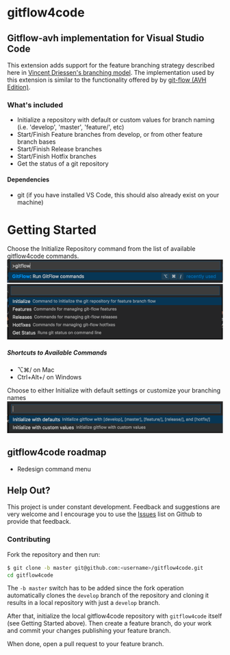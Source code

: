 # gitflow4code
## Gitflow-avh implementation for Visual Studio Code
This extension adds support for the feature branching strategy described here in [Vincent Driessen's branching model](http://nvie.com/posts/a-successful-git-branching-model/). The implementation used by this extension is similar to the functionality offered by by [git-flow (AVH Edition)](https://github.com/petervanderdoes/gitflow-avh).

### What's included
* Initialize a repository with default or custom values for branch naming (i.e. 'develop', 'master', 'feature/', etc)
* Start/Finish Feature branches from develop, or from other feature branch bases
* Start/Finish Release branches
* Start/Finish Hotfix branches
* Get the status of a git repository

#### Dependencies
* git (if you have installed VS Code, this should also already exist on your machine)

# Getting Started
Choose the Initialize Repository command from the list of available gitflow4code commands.
![GitFlow Command](images/GitFlow-Command.png)
![Available GitFlow Commands](images/GitFlow-CommandList.png)

##### Shortcuts to Available Commands 
* ⌥⌘/ on Mac
* Ctrl+Alt+/ on Windows

Choose to either Initialize with default settings or customize your branching names
![Initialize](images/Initialize-Command.png)





## gitflow4code roadmap
* Redesign command menu

## Help Out?
This project is under constant development. Feedback and suggestions are very welcome and I encourage you to use the [Issues](https://github.com/Shaggy13spe/gitflow4code/issues) list on Github to provide that feedback.

### Contributing
Fork the repository and then run:
```sh
$ git clone -b master git@github.com:<username>/gitflow4code.git
cd gitflow4code
```

The `-b master` switch has to be added since the fork operation automatically clones the `develop` branch of the repository and cloning it results in a local repository with just a `develop` branch.

After that, initialize the local gitflow4code repository with `gitflow4code` itself (see Getting Started above).
Then create a feature branch, do your work and commit your changes publishing your feature branch.

When done, open a pull request to your feature branch.




